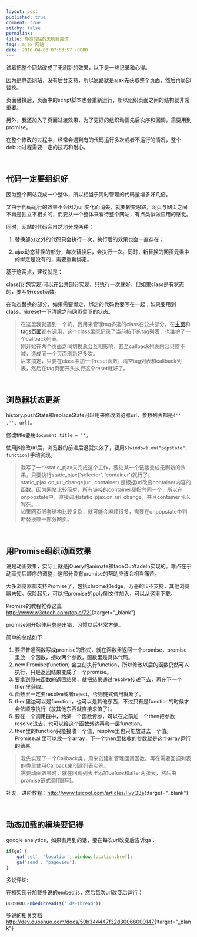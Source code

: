 ```yaml
---
layout: post
published: true
comment: true
sticky: false
permalink: 
title: 静态网站的无刷新尝试
tags: ajax 网站
date: 2016-04-03 07:53:57 +0800
---
```

试着把整个网站改成了无刷新的效果，以下是一些记录和心得。

因为是静态网站，没有后台支持，所以思路就是ajax先获取整个页面，然后再局部替换。

页面替换后，页面中的script脚本也会重新运行，所以组织页面之间的结构就非常重要。

另外，我还加入了页面过渡效果，为了更好的组织动画先后次序和回调，需要用到promise。

在整个修改的过程中，经常会遇到有的代码运行多次或者不运行的情况，整个debug过程需要一定的技巧和耐心。

<!--more-->
<br>

## **代码一定要组织好**

因为整个网站变成一个整体，所以相当于同时管理的代码量增多好几倍。  

又由于代码运行的效果不会因为url变化而消失，就要转变思路，网页与网页之间不再是独立不相关的，而要从一个整体来看待整个网站，有点类似做应用的感觉。

同时，网站的代码会自然地分成两种：

1. 替换部分之外的代码只会执行一次，执行后的效果也会一直存在；  

2. ajax动态替换的部分，每次替换后，会执行一次。同时，新替换的网页元素中的绑定是没有的，需要重新绑定。

基于这两点，建议就是：

class(闭包实现)可以在公共部分实现，只执行一次就好，但如果class是有状态的，要写好reset函数。 

在动态替换的部分，如果需要绑定，绑定的代码也要写在一起；如果要用到class，先reset一下清除之前网页留下的状态。

> 在这里我就遇到一个坑，我用来管理tag多选的class在公共部分，在[主页](/)和[tags页面](/tags)都有调用，这个class里既记录了当前按下的tag列表，也维护了一个callback列表。  
> 刚开始在两个页面之间切换总会互相影响，甚至callback列表内容只赠不减，造成同一个页面刷新好多次。  
> 后来搞定，只要在class中加一个reset函数，清空tag列表和callback列表，然后在tag页面开头执行这个reset就好了。


<br>

## **浏览器状态更新**

history.pushState和replaceState可以用来修改浏览器url，参数列表都是`('' ,'', url)`。

修改title要用`document.title = ''`。

使用js修改url后，浏览器的前进后退就失效了，要用`$(window).on("popstate", function)`手动实现。

> 我写了一个static_pjax来完成这个工作，要让某一个链接变成无刷新的效果，只要执行static_pjax('selector', 'container')就行了。  
> static_pjax.on_url_change(url, container) 是根据url改变container内容的函数。因为网站比较简单，所有链接的container都指向同一个，所以在onpopstate中，直接调用static_pjax.on_url_change，并且container可以写死。  
> 如果网页嵌套结构比较复杂，就可能会麻烦很多，需要在onpopstate中判断替换哪一部分网页。


<br>

## **用Promise组织动画效果**

说是动画效果，实际上就是jQuery的animate和fadeOut/fadeIn实现的。难点在于动画先后顺序的调整，这部分没有promise的帮助应该会相当痛苦。

大多浏览器都支持Promise了，包括chrome和edge，万恶的IE不支持，其他浏览器未知。保险起见，可以把promise的polyfill文件加入，可以从[这里](https://github.com/taylorhakes/promise-polyfill)下载。

Promise的教程推荐这篇 <http://www.w3ctech.com/topic/721>{:target="_blank"}

promise刚开始使用总是出错，习惯以后非常方便。  

简单的总结如下：  
1. 要把普通函数写成promise的形式，就在函数里返回一个promise，promise里放一个函数，接收两个参数，函数里是具体代码。  
2. new Promise(function) 会立刻执行function，所以修改以后的函数仍然可以执行，只是返回结果变成了一个promise。  
3. 要拿到原来函数的返回结果，就把结果通过resolve传递下去，再在下一个then里获取。  
4. 函数里一定要resolve或者reject，否则链式调用就断了。  
5. then里边可以是function，也可以是其他东西，不过只有是function的时候才会依顺序执行（放其他东西就直接求值了）。  
6. 要在一个调用链中，给某一个函数传参，可以在之前加一个then把参数resolve进去，也可以给这个函数外边再套一层function。  
7. then里的function只能接收一个值，resolve里也只能放进去一个值。Promise.all里可以放一个array，下一个then里接收的参数就是这个array运行的结果。

> 我先实现了一个Callback类，用来创建和管理回调函数。再在需要回调列表的类里使用Callback来创建列表实例。  
> 需要动画效果时，就在回调列表里添加before和after两张表，然后由promise链式调用即可。  

补充，进阶教程：<http://www.tuicool.com/articles/FvyQ3a>{:target="_blank"}

<br>

## **动态加载的模块要记得**

google analytics，如果有用到的话，要在每次url改变后告诉ga：

```js
if(ga) {
	ga('set', 'location', window.location.href);
	ga('send', 'pageview');
}
```

多说评论:

在框架部分加载多说的embed.js，然后每次url改变后运行：

```js
DUOSHUO.EmbedThread($('.ds-thread'));
```

多说的相关文档<http://dev.duoshuo.com/docs/50b344447f32d30066000147>{:target="_blank"}
